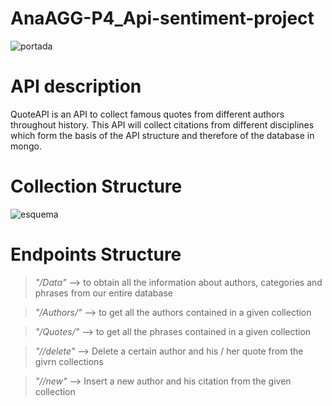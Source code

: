 # AnaAGG-P4_Api-sentiment-project

![portada](https://www.juliedesk.com/wp-content/uploads/2017/04/Featured-quotes-focus.png)

# API description

QuoteAPI is an API to collect famous quotes from different authors throughout history. This API will collect citations from different disciplines which form the basis of the API structure and therefore of the database in mongo.


# Collection Structure


![esquema](C:\Users\agarc\OneDrive\Escritorio\Esquema.png)

# Endpoints Structure
> *"/Data"* --> to obtain all the information about authors, categories and phrases from our entire database

> *"/Authors/<Collection>"* --> to get all the authors contained in a given collection

> *"/Quotes/<Collection>"* --> to get all the phrases contained in a given collection

> *"/<Collection>/delete"* --> Delete a certain author and his / her quote from the givrn collections

> *"/<Collection>/new"* --> Insert a new author and his citation from the given collection

